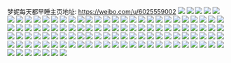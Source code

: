 梦妮每天都早睡主页地址: https://weibo.com/u/6025559002 
![](https://wx4.sinaimg.cn/mw2000/006zMD9wly1h914s9hl2fj30u0140165.jpg) 
![](https://wx4.sinaimg.cn/mw2000/006zMD9wly1h914sd8022j30u014015y.jpg) 
![](https://wx4.sinaimg.cn/mw2000/006zMD9wly1h914rxq8fmj30u014e7go.jpg) 
![](https://wx4.sinaimg.cn/mw2000/006zMD9wly1h914smhet1j30u0190k0f.jpg) 
![](https://wx4.sinaimg.cn/mw2000/006zMD9wly1h914smvtb7j30u0141tl4.jpg) 
![](https://wx4.sinaimg.cn/mw2000/006zMD9wly1h914sov7nvj30u011idl8.jpg) 
![](https://wx4.sinaimg.cn/mw2000/006zMD9wly1h8wn0kj74sj30yi1no7c0.jpg) 
![](https://wx4.sinaimg.cn/mw2000/006zMD9wly1h8wn0nombhj30yi1nodsk.jpg) 
![](https://wx4.sinaimg.cn/mw2000/006zMD9wly1h8wn0p4vqhj30yi1nogwv.jpg) 
![](https://wx4.sinaimg.cn/mw2000/006zMD9wly1h8wn0rd6g1j30yi1no4cq.jpg) 
![](https://wx4.sinaimg.cn/mw2000/006zMD9wly1h8wn0mi45nj30yi1no7ek.jpg) 
![](https://wx4.sinaimg.cn/mw2000/006zMD9wly1h8wn0sgsi3j30yi1ndwq2.jpg) 
![](https://wx4.sinaimg.cn/mw2000/006zMD9wly1h8wn0u3gfaj30yi1no14l.jpg) 
![](https://wx4.sinaimg.cn/mw2000/006zMD9wly1h8wn0iphipj30yi1nownf.jpg) 
![](https://wx4.sinaimg.cn/mw2000/006zMD9wly1h8wn0v4b7ij30yi1no7by.jpg) 
![](https://wx4.sinaimg.cn/mw2000/006zMD9wly1h84vrri9c5j30u01904bf.jpg) 
![](https://wx4.sinaimg.cn/mw2000/006zMD9wly1h84vrs8wvnj30u61917gl.jpg) 
![](https://wx4.sinaimg.cn/mw2000/006zMD9wly1h84vrt8q0vj311l1kwk7f.jpg) 
![](https://wx4.sinaimg.cn/mw2000/006zMD9wly1h84vrw0uxjj30uh19ndqi.jpg) 
![](https://wx4.sinaimg.cn/mw2000/006zMD9wly1h84vrmloplj30u019ln8p.jpg) 
![](https://wx4.sinaimg.cn/mw2000/006zMD9wly1h84vrwob4hj30ty13xtlj.jpg) 
![](https://wx4.sinaimg.cn/mw2000/006zMD9wly1h84vryk9ruj311x1kwkbn.jpg) 
![](https://wx4.sinaimg.cn/mw2000/006zMD9wly1h84vrz8im0j31181kw4dn.jpg) 
![](https://wx4.sinaimg.cn/mw2000/006zMD9wly1h84vrv280kj321w340qv5.jpg) 
![](https://wx4.sinaimg.cn/mw2000/006zMD9wly1h7wr7k4clij30u014xk28.jpg) 
![](https://wx4.sinaimg.cn/mw2000/006zMD9wly1h7wr7kpuskj30u01467d5.jpg) 
![](https://wx4.sinaimg.cn/mw2000/006zMD9wly1h7wr7la1atj30u0146wn4.jpg) 
![](https://wx4.sinaimg.cn/mw2000/006zMD9wly1h7wr7id1rgj30u00xijzv.jpg) 
![](https://wx4.sinaimg.cn/mw2000/006zMD9wly1h7n59uromxj31x62k84qq.jpg) 
![](https://wx4.sinaimg.cn/mw2000/006zMD9wly1h7n59mmrw1j30yi192du5.jpg) 
![](https://wx4.sinaimg.cn/mw2000/006zMD9wly1h7n5a2vrodj329730ahdu.jpg) 
![](https://wx4.sinaimg.cn/mw2000/006zMD9wly1h7n5a9x2jlj31uk2gqu0x.jpg) 
![](https://wx4.sinaimg.cn/mw2000/006zMD9wly1h7n5aat021j30yi19ywo6.jpg) 
![](https://wx4.sinaimg.cn/mw2000/006zMD9wly1h7n5abuo5nj31le24ib29.jpg) 
![](https://wx4.sinaimg.cn/mw2000/006zMD9wgy1h6vf3ee316j30u0191q96.jpg) 
![](https://wx4.sinaimg.cn/mw2000/006zMD9wgy1h6vf3ey78mj30u0140jvc.jpg) 
![](https://wx4.sinaimg.cn/mw2000/006zMD9wgy1h6vf3fhrydj30u0191gqr.jpg) 
![](https://wx4.sinaimg.cn/mw2000/006zMD9wgy1h6vf3obnmmj30u019mgsy.jpg) 
![](https://wx4.sinaimg.cn/mw2000/006zMD9wgy1h6vf49x8mkj30u0140n7x.jpg) 
![](https://wx4.sinaimg.cn/mw2000/006zMD9wgy1h6vf3dtwr1j30u019b0ue.jpg) 
![](https://wx4.sinaimg.cn/mw2000/006zMD9wgy1h6vfqf12w2j30u0153qc9.jpg) 
![](https://wx4.sinaimg.cn/mw2000/006zMD9wgy1h6vfqmhjajj30u01a10zz.jpg) 
![](https://wx4.sinaimg.cn/mw2000/006zMD9wgy1h6vfqn7gskj30u015c7dm.jpg) 
![](https://wx4.sinaimg.cn/mw2000/006zMD9wgy1h6sik6nuhmj322o340e82.jpg) 
![](https://wx4.sinaimg.cn/mw2000/006zMD9wgy1h6sikaxz0lj323u35snpg.jpg) 
![](https://wx4.sinaimg.cn/mw2000/006zMD9wgy1h6sik42fnkj30yi1eq4qp.jpg) 
![](https://wx4.sinaimg.cn/mw2000/006zMD9wgy1h6sikc4uusj30yi19zwun.jpg) 
![](https://wx4.sinaimg.cn/mw2000/006zMD9wgy1h6sikdy39dj30yi19kawe.jpg) 
![](https://wx4.sinaimg.cn/mw2000/006zMD9wgy1h6sikfl6lqj30yi19m1ij.jpg) 
![](https://wx4.sinaimg.cn/mw2000/006zMD9wgy1h6sikhwi4vj31tp2geqv5.jpg) 
![](https://wx4.sinaimg.cn/mw2000/006zMD9wgy1h6siklil5tj32al2nwhdu.jpg) 
![](https://wx4.sinaimg.cn/mw2000/006zMD9wgy1h6sikpl72jj32b02k2770.jpg) 
![](https://wx4.sinaimg.cn/mw2000/006zMD9wly1h6gstrq4qwj32c02c0qv5.jpg) 
![](https://wx4.sinaimg.cn/mw2000/006zMD9wly1h6gst0lxmpj30u013cmyc.jpg) 
![](https://wx4.sinaimg.cn/mw2000/006zMD9wly1h6gsty2wxtj32aq25udjz.jpg) 
![](https://wx4.sinaimg.cn/mw2000/006zMD9wly1h6gsusbbwej32c02fctpr.jpg) 
![](https://wx4.sinaimg.cn/mw2000/006zMD9wly1h6gsutplfrj30zg0zgtjw.jpg) 
![](https://wx4.sinaimg.cn/mw2000/006zMD9wly1h6gsvveur2j32c02dsqv6.jpg) 
![](https://wx4.sinaimg.cn/mw2000/006zMD9wly1h6bxdpismkj30u0140wm0.jpg) 
![](https://wx4.sinaimg.cn/mw2000/006zMD9wly1h62lur1cv4j32c0340u0s.jpg) 
![](https://wx4.sinaimg.cn/mw2000/006zMD9wly1h62lurjzyxj30u0140jum.jpg) 
![](https://wx4.sinaimg.cn/mw2000/006zMD9wly1h62lumxg0yj32c03401kx.jpg) 
![](https://wx4.sinaimg.cn/mw2000/006zMD9wly1h62lus40ucj30u013in1l.jpg) 
![](https://wx4.sinaimg.cn/mw2000/006zMD9wly1h62luu0r1hj32c0340ara.jpg) 
![](https://wx4.sinaimg.cn/mw2000/006zMD9wly1h62luuk4eqj30t612wtcx.jpg) 
![](https://wx4.sinaimg.cn/mw2000/006zMD9wly1h5egbp5ldhj30yi156n8k.jpg) 
![](https://wx4.sinaimg.cn/mw2000/006zMD9wly1h5bzk4kyosj30u014d47k.jpg) 
![](https://wx4.sinaimg.cn/mw2000/006zMD9wly1h5bzk0fiavj30u0140th9.jpg) 
![](https://wx4.sinaimg.cn/mw2000/006zMD9wly1h57lgkmcvaj30yi0ggwfw.jpg) 
![](https://wx4.sinaimg.cn/mw2000/006zMD9wly1h576sunlorj30u013two4.jpg) 
![](https://wx4.sinaimg.cn/mw2000/006zMD9wly1h576sinbn0j30u01ib7ct.jpg) 
![](https://wx4.sinaimg.cn/mw2000/006zMD9wly1h576sviqgzj30u014tqen.jpg) 
![](https://wx4.sinaimg.cn/mw2000/006zMD9wgy1h4xws659mij30te0w4jt1.jpg) 
![](https://wx4.sinaimg.cn/mw2000/006zMD9wly1h2wi39vuo8j30u0154jz0.jpg) 
![](https://wx4.sinaimg.cn/mw2000/006zMD9wly1h2wi3fn2z1j30u0148gtr.jpg) 
![](https://wx4.sinaimg.cn/mw2000/006zMD9wly1h2wi3kkwa6j30u014gah8.jpg) 
![](https://wx4.sinaimg.cn/mw2000/006zMD9wly1h09onu0m4rj30u0158gx1.jpg) 
![](https://wx4.sinaimg.cn/mw2000/006zMD9wly1h09onvtauyj30u013uagp.jpg) 
![](https://wx4.sinaimg.cn/mw2000/006zMD9wly1h09onx6tsmj30u014u7gl.jpg) 
![](https://wx4.sinaimg.cn/mw2000/006zMD9wly1h09onyidp2j30u014odvn.jpg) 
![](https://wx4.sinaimg.cn/mw2000/006zMD9wly1h09onzape7j30u014gaqc.jpg) 
![](https://wx4.sinaimg.cn/mw2000/006zMD9wly1h09oo00cjsj30u0140qj0.jpg) 
![](https://wx4.sinaimg.cn/mw2000/006zMD9wly1h0911nkz1aj321q2o2kjm.jpg) 
![](https://wx4.sinaimg.cn/mw2000/006zMD9wly1gzsck307ugj30u010w0zh.jpg) 
![](https://wx4.sinaimg.cn/mw2000/006zMD9wly1gzs8azr76qj30u014k0zw.jpg) 
![](https://wx4.sinaimg.cn/mw2000/006zMD9wly1gzntobdlc3j30xv0o1gv1.jpg) 
![](https://wx4.sinaimg.cn/mw2000/006zMD9wly1gzb4n56gr4j30u00u0dkd.jpg) 
![](https://wx4.sinaimg.cn/mw2000/006zMD9wly1gzb4n5f8zzj30u00u0aes.jpg) 
![](https://wx4.sinaimg.cn/mw2000/006zMD9wly1gzb4n5nux4j30u00u0439.jpg) 
![](https://wx4.sinaimg.cn/mw2000/006zMD9wly1gzb4n5vb3qj30u00u00yo.jpg) 
![](https://wx4.sinaimg.cn/mw2000/006zMD9wly1gzb4n63xy4j30u0140q9y.jpg) 
![](https://wx4.sinaimg.cn/mw2000/006zMD9wly1gzb4n6huguj30u00u0n1c.jpg) 
![](https://wx4.sinaimg.cn/mw2000/006zMD9wly1gzb4n7ibk1j32ak3407wi.jpg) 
![](https://wx4.sinaimg.cn/mw2000/006zMD9wly1gzb4n8c7btj32bg3407wi.jpg) 
![](https://wx4.sinaimg.cn/mw2000/006zMD9wly1gzb4n98ua7j32aw340x6p.jpg) 
![](https://wx4.sinaimg.cn/mw2000/006zMD9wgy1gz5yry7v4kj30u01hcgvt.jpg) 
![](https://wx4.sinaimg.cn/mw2000/006zMD9wgy1gyxugtkto0j30yi09zdhc.jpg) 
![](https://wx4.sinaimg.cn/mw2000/006zMD9wgy1gysnkplxd9j32c02c0qv5.jpg) 
![](https://wx4.sinaimg.cn/mw2000/006zMD9wgy1gysni6mvbzj32c0340e82.jpg) 
![](https://wx4.sinaimg.cn/mw2000/006zMD9wgy1gy6fala4npj30yi0pygqx.jpg) 
![](https://wx4.sinaimg.cn/mw2000/006zMD9wgy1gxsgtsk4lij30tl0qgjso.jpg) 
![](https://wx4.sinaimg.cn/mw2000/006zMD9wgy1gwr6io2dmsj32962a04qp.jpg) 
![](https://wx4.sinaimg.cn/mw2000/006zMD9wgy1gwd9tbu4fnj30u014y45r.jpg) 
![](https://wx4.sinaimg.cn/mw2000/006zMD9wgy1guxz2o10aoj60u0140djv02.jpg) 
![](https://wx4.sinaimg.cn/mw2000/006zMD9wgy1guxz2mtdlaj60u011543102.jpg) 
![](https://wx4.sinaimg.cn/mw2000/006zMD9wgy1guxz2otwncj60u0115n0e02.jpg) 
![](https://wx4.sinaimg.cn/mw2000/006zMD9wgy1guxz2ps4qvj60u01400vm02.jpg) 
![](https://wx4.sinaimg.cn/mw2000/006zMD9wgy1guxz2qokvpj60u01400x302.jpg) 
![](https://wx4.sinaimg.cn/mw2000/006zMD9wgy1guxz2rrjuyj60u014077102.jpg) 
![](https://wx4.sinaimg.cn/mw2000/006zMD9wgy1guxz2shwyrj60u0140gp902.jpg) 
![](https://wx4.sinaimg.cn/mw2000/006zMD9wgy1guxz2ud3w4j60u01400w402.jpg) 
![](https://wx4.sinaimg.cn/mw2000/006zMD9wgy1guxz2tmo1bj60u0140n0a02.jpg) 
